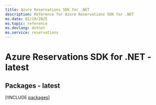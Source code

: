 ```yaml
---
title: Azure Reservations SDK for .NET
description: Reference for Azure Reservations SDK for .NET
ms.date: 02/19/2025
ms.topic: reference
ms.devlang: dotnet
ms.service: reservations
---
```

# Azure Reservations SDK for .NET - latest
## Packages - latest
[!INCLUDE [packages](reservations-index.md)]